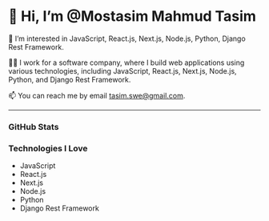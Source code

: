 # 👋 Hi, I’m @Mostasim Mahmud Tasim

👀 I’m interested in JavaScript, React.js, Next.js, Node.js, Python, Django Rest Framework.

👨‍💻 I work for a software company, where I build web applications using various technologies, including JavaScript, React.js, Next.js, Node.js, Python, and Django Rest Framework.

📫 You can reach me by email [tasim.swe@gmail.com](mailto:tasim.swe@gmail.com).

---


### GitHub Stats



### Technologies I Love

- JavaScript
- React.js
- Next.js
- Node.js
- Python
- Django Rest Framework


